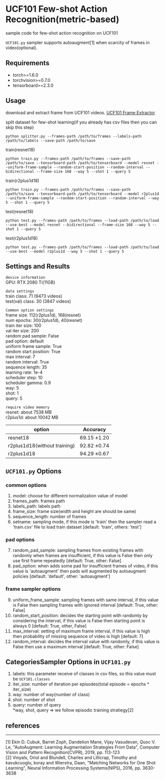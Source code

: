 # UCF101 Few-shot Action Recognition(metric-based)
sample code for few-shot action recognition on UCF101

```UCF101.py``` sampler supports autoaugment[1] when scarcity of frames in video(optional).

## Requirements
*   torch>=1.6.0
*   torchvision>=0.7.0
*   tensorboard>=2.3.0

## Usage
download and extract frame from UCF101 videos. [UCF101 Frame Extractor](https://github.com/titania7777/UCF101Frameextractor)

split dataset for few-shot learning(if you already has csv files then you can skip this step)
```
python splitter.py --frames-path /path/to/frames --labels-path /path/to/labels --save-path /path/to/save
```
train(resnet18)
```
python train.py --frames-path /path/to/frames --save-path /path/to/save --tensorboard-path /path/to/tensorboard --model resnet --uniform-frame-sample --random-start-position --random-interval --bidirectional --frame-size 168 --way 5 --shot 1 --query 5
```
train(r2plus1d18)
```
python train.py --frames-path /path/to/frames --save-path /path/to/save --tensorboard-path /path/to/tensorboard --model r2plus1d --uniform-frame-sample --random-start-position --random-interval --way 5 --shot 1 --query 5
```
test(resnet18)
```
python test.py --frames-path /path/to/frames --load-path /path/to/load --use-best --model resnet --bidirectional --frame-size 168 --way 5 --shot 1 --query 5
```
test(r2plus1d18)
```
python test.py --frames-path /path/to/frames --load-path /path/to/load --use-best --model r2plus1d --way 5 --shot 1 --query 5
```

## Settings and Results
```device information```  
GPU: RTX 2080 Ti(11GB)  

```data settings```  
train class: 71 (9473 videos)  
test(val) class: 30 (3847 videos)  

```Common option settings```  
frame size: 112(r2plus1d), 168(resnet)  
num epochs: 30(r2plus1d), 40(resnet)  
train iter size: 100  
val iter size: 200  
random pad sample: False  
pad option: default  
uniform frame sample: True  
random start position: True  
max interval: 7  
random interval: True  
sequence length: 35  
learning rate: 1e-4  
scheduler step: 10  
scheduler gamma: 0.9  
way: 5  
shot: 1  
query: 5  

```require video memory```  
resnet: about 7538 MB  
r2plus1d: about 10042 MB  

option | Accuracy
-- | -- 
resnet18 | 69.15 ±1.20
r2plus1d18(without training)  | 92.82 ±0.74
r2plus1d18  | 94.29 ±0.67

## ```UCF101.py``` Options
### common options
1. model: choose for different normalization value of model
2. frames_path: frames path
3. labels_path: labels path
4. frame_size: frame size(width and height are should be same)
5. sequence_length: number of frames
6. setname: sampling mode, if this mode is 'train' then the sampler read a 'train.csv' file to load train dataset [default: 'train', others: 'test']
### pad options
7. random_pad_sample: sampling frames from existing frames with randomly when frames are insufficient, if this value is False then only use first frame repeatedly [default: True, other: False]
8. pad_option: when adds some pad for insufficient frames of video, if this value is 'autoaugment' then pads will augmented by autoaugment policies [default: 'default', other: 'autoaugment']
### frame sampler options
9. uniform_frame_sample: sampling frames with same interval, if this value is False then sampling frames with ignored interval [default: True, other: False]
10. random_start_position: decides the starting point with randomly by considering the interval, if this value is False then starting point is always 0 [default: True, other, False]
11. max_interval: setting of maximum frame interval, if this value is high then probability of missing sequence of video is high [default: 7]
12. random_interval: decides the interval value with randomly, if this value is False then use a maximum interval [default: True, other: False]

## CategoriesSampler Options in ```UCF101.py```
1. labels: this parameter receive of classes in csv files, so this value must be ```UCF101.classes```
2. iter_size: number of iteration per episodes(total episode = epochs * iter_size)
3. way: number of way(number of class)
4. shot: number of shot
5. query: number of query  
*way, shot, query => we follow episodic training stratiegy[2]

## references
-------------
[1] Ekin D. Cubuk, Barret Zoph, Dandelion Mane, Vijay Vasudevan, Quoc V. Le, "AutoAugment: Learning Augmentation Strategies From Data", Computer Vision and Pattern Recognition(CVPR), 2019, pp. 113-123  
[2] Vinyals, Oriol and Blundell, Charles and Lillicrap, Timothy and kavukcuoglu, koray and Wierstra, Daan, "Matching Networks for One Shot Learning", Neural Information Processing Systems(NIPS), 2016, pp. 3630-3638
